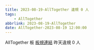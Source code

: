 ```yaml
---
title: 2023-08-19-AllTogether 違規 0 人
tags:
    - AllTogether
abbrlink: 2023-08-19-AllTogether
date: AllTogether-2023-08-19 12:00:00
---
```

AllTogether 板 [板規連結](https://www.ptt.cc/bbs/AllTogether/M.1643211430.A.5FB.html)
昨天違規 0 人
